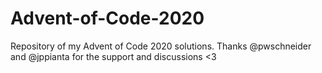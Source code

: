 # Advent-of-Code-2020
Repository of my Advent of Code 2020 solutions.  Thanks @pwschneider and @jppianta for the support and discussions &lt;3
